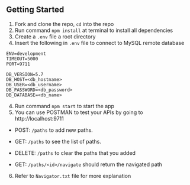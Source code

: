 ## Getting Started

1. Fork and clone the repo, `cd` into the repo
2. Run command `npm install` at terminal to install all dependencies
3. Create a `.env` file a root directory
4. Insert the following in `.env` file to connect to MySQL remote database
```
ENV=development
TIMEOUT=5000
PORT=9711

DB_VERSION=5.7
DB_HOST=<db_hostname>
DB_USER=<db_username>
DB_PASSWORD=<db_password>
DB_DATABASE=<db_name>
``` 
4. Run command `npm start` to start the app
5. You can use POSTMAN to test your APIs by going to http://localhost:9711

* POST: `/paths` to add new paths.

* GET: `/paths` to see the list of paths.

* DELETE: `/paths` to clear the paths that you added

* GET: `/paths/<id>/navigate` should return the navigated path

6. Refer to `Navigator.txt` file for more explanation

